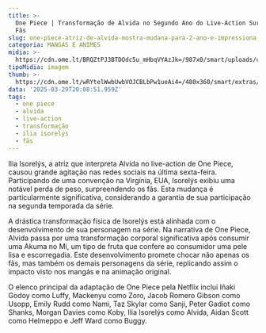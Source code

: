 ```yaml
---
title: >-
  One Piece | Transformação de Alvida no Segundo Ano do Live-Action Surpreende
  Fãs
slug: one-piece-atriz-de-alvida-mostra-mudana-para-2-ano-e-impressiona-fs-veja
categoria: MANGÁS E ANIMES
midia: >-
  https://cdn.ome.lt/BRQZtPJ3BTDOdc5u_mHbqVYAzJk=/987x0/smart/uploads/conteudo/fotos/f40985f02996f2f196bc6548dcc44b45243fd6a0_hq.jpg
tipoMidia: imagem
thumb: >-
  https://cdn.ome.lt/wRYtelWwbUwbVOJCBLbPw1ueAi4=/480x360/smart/extras/conteudos/f40985f02996f2f196bc6548dcc44b45243fd6a0_hq.jpg
data: '2025-03-29T20:08:51.959Z'
tags:
  - one piece
  - alvida
  - live-action
  - transformação
  - ilia isorelýs
  - fãs
---
```


Ilia Isorelýs, a atriz que interpreta Alvida no live-action de One Piece, causou grande agitação nas redes sociais na última sexta-feira. Participando de uma convenção na Virgínia, EUA, Isorelýs exibiu uma notável perda de peso, surpreendendo os fãs. Esta mudança é particularmente significativa, considerando a garantia de sua participação na segunda temporada da série.

A drástica transformação física de Isorelýs está alinhada com o desenvolvimento de sua personagem na série. Na narrativa de One Piece, Alvida passa por uma transformação corporal significativa após consumir uma Akuma no Mi, um tipo de fruta que confere ao consumidor uma pele lisa e escorregadia. Este desenvolvimento promete chocar não apenas os fãs, mas também os demais personagens da série, replicando assim o impacto visto nos mangás e na animação original.

O elenco principal da adaptação de One Piece pela Netflix inclui Iñaki Godoy como Luffy, Mackenyu como Zoro, Jacob Romero Gibson como Usopp, Emily Rudd como Nami, Taz Skylar como Sanji, Peter Gadiot como Shanks, Morgan Davies como Koby, Ilia Isorelýs como Alvida, Aidan Scott como Helmeppo e Jeff Ward como Buggy.
